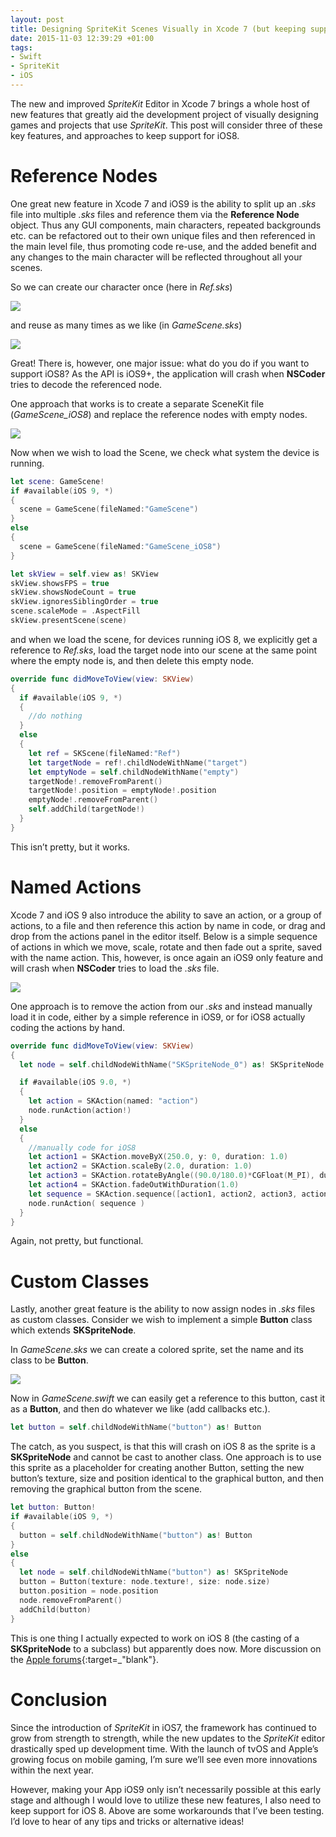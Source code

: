 ```yaml
---
layout: post
title: Designing SpriteKit Scenes Visually in Xcode 7 (but keeping support for iOS8)
date: 2015-11-03 12:39:29 +01:00
tags:
- Swift
- SpriteKit
- iOS
---
```

The new and improved *SpriteKit* Editor in Xcode 7 brings a whole host of new features that greatly aid the development project of visually designing games and projects that use *SpriteKit*. This post will consider three of these key features, and approaches to keep support for iOS8.

# Reference Nodes

One great new feature in Xcode 7 and iOS9 is the ability to split up an *.sks* file into multiple *.sks* files and reference them via the **Reference Node** object. Thus any GUI components, main characters, repeated backgrounds etc. can be refactored out to their own unique files and then referenced in the main level file, thus promoting code re-use, and the added benefit and any changes to the main character will be reflected throughout all your scenes.

So we can create our character once (here in *Ref.sks*)

![]({{site.url}}/assets/images/posts/2015/15-11-03/01.png)

and reuse as many times as we like (in *GameScene.sks*)

![]({{site.url}}/assets/images/posts/2015/15-11-03/02.png)

Great! There is, however, one major issue: what do you do if you want to support iOS8? As the API is iOS9+, the application will crash when **NSCoder** tries to decode the referenced node.

One approach that works is to create a separate SceneKit file (*GameScene_iOS8*) and replace the reference nodes with empty nodes.

![]({{site.url}}/assets/images/posts/2015/15-11-03/03.png)

Now when we wish to load the Scene, we check what system the device is running.

```swift
let scene: GameScene!
if #available(iOS 9, *)
{
  scene = GameScene(fileNamed:"GameScene")
}
else
{
  scene = GameScene(fileNamed:"GameScene_iOS8")
}

let skView = self.view as! SKView
skView.showsFPS = true
skView.showsNodeCount = true
skView.ignoresSiblingOrder = true
scene.scaleMode = .AspectFill
skView.presentScene(scene)
```

and when we load the scene, for devices running iOS 8, we explicitly get a reference to *Ref.sks*, load the target node into our scene at the same point where the empty node is, and then delete this empty node.

```swift
override func didMoveToView(view: SKView)
{
  if #available(iOS 9, *)
  {
    //do nothing
  }
  else
  {
    let ref = SKScene(fileNamed:"Ref")
    let targetNode = ref!.childNodeWithName("target")
    let emptyNode = self.childNodeWithName("empty")
    targetNode!.removeFromParent()
    targetNode!.position = emptyNode!.position
    emptyNode!.removeFromParent()
    self.addChild(targetNode!)
  }
}
```
This isn’t pretty, but it works.

# Named Actions

Xcode 7 and iOS 9 also introduce the ability to save an action, or a group of actions, to a file and then reference this action by name in code, or drag and drop from the actions panel in the editor itself. Below is a simple sequence of actions in which we move, scale, rotate and then fade out a sprite, saved with the name action. This, however, is once again an iOS9 only feature and will crash when **NSCoder** tries to load the *.sks* file.

![]({{site.url}}/assets/images/posts/2015/15-11-03/04.gif)

One approach is to remove the action from our *.sks* and instead manually load it in code, either by a simple reference in iOS9, or for iOS8 actually coding the actions by hand.

```swift
override func didMoveToView(view: SKView)
{
  let node = self.childNodeWithName("SKSpriteNode_0") as! SKSpriteNode

  if #available(iOS 9.0, *)
  {
    let action = SKAction(named: "action")
    node.runAction(action!)
  }
  else
  {
    //manually code for iOS8
    let action1 = SKAction.moveByX(250.0, y: 0, duration: 1.0)
    let action2 = SKAction.scaleBy(2.0, duration: 1.0)
    let action3 = SKAction.rotateByAngle((90.0/180.0)*CGFloat(M_PI), duration: 1.0) //expects radians, not degrees
    let action4 = SKAction.fadeOutWithDuration(1.0)
    let sequence = SKAction.sequence([action1, action2, action3, action4])
    node.runAction( sequence )
  }
}
```
Again, not pretty, but functional.

# Custom Classes

Lastly, another great feature is the ability to now assign nodes in *.sks* files as custom classes. Consider we wish to implement a simple **Button** class which extends **SKSpriteNode**.

In *GameScene.sks* we can create a colored sprite, set the name and its class to be **Button**.

![]({{site.url}}/assets/images/posts/2015/15-11-03/05.png)

Now in *GameScene.swift* we can easily get a reference to this button, cast it as a **Button**, and then do whatever we like (add callbacks etc.).

```swift
let button = self.childNodeWithName("button") as! Button
```

The catch, as you suspect, is that this will crash on iOS 8 as the sprite is a **SKSpriteNode** and cannot be cast to another class. One approach is to use this sprite as a placeholder for creating another Button, setting the new button’s texture, size and position identical to the graphical button, and then removing the graphical button from the scene.

```swift
let button: Button!  
if #available(iOS 9, *)  
{  
  button = self.childNodeWithName("button") as! Button  
}  
else  
{  
  let node = self.childNodeWithName("button") as! SKSpriteNode  
  button = Button(texture: node.texture!, size: node.size)
  button.position = node.position  
  node.removeFromParent()  
  addChild(button)  
}
```

This is one thing I actually expected to work on iOS 8 (the casting of a **SKSpriteNode** to a subclass) but apparently does now. More discussion on the [Apple forums](https://forums.developer.apple.com/thread/24996){:target=_"blank"}.

# Conclusion

Since the introduction of *SpriteKit* in iOS7, the framework has continued to grow from strength to strength, while the new updates to the *SpriteKit* editor drastically sped up development time. With the launch of tvOS and Apple’s growing focus on mobile gaming, I’m sure we’ll see even more innovations within the next year. 

However, making your App iOS9 only isn’t necessarily possible at this early stage and although I would love to utilize these new features, I also need to keep support for iOS 8. Above are some workarounds that I’ve been testing. I’d love to hear of any tips and tricks or alternative ideas!
